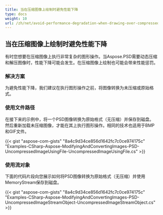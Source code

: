 ```yaml
---
title: 当在压缩图像上绘制时避免性能下降
type: docs
weight: 10
url: /zh/net/avoid-performance-degradation-when-drawing-over-compressed-images/
---
```


## **当在压缩图像上绘制时避免性能下降**
有时您想要在压缩图像上执行非常复杂的图形操作。当Aspose.PSD需要动态压缩和解压图像时，性能下降可能会发生。在压缩图像上绘制也可能会带来性能惩罚。
### **解决方案**
为避免性能下降，我们建议在执行图形操作之前，将图像转换为未压缩或原始格式。
### **使用文件路径**
在接下来的示例中，将一个PSD图像转换为原始格式（无压缩）并保存到磁盘。然后重新加载未压缩图像，才能在其上执行图形操作。相同的技术也适用于BMP和GIF文件。

{{< gist "aspose-com-gists" "8a4c9d34ce856d1642fc7c0ce974175c" "Examples-CSharp-Aspose-ModifyingAndConvertingImages-PSD-UncompressedImageUsingFile-UncompressedImageUsingFile.cs" >}}
### **使用流对象**
下面的代码片段向您展示如何将PSD图像转换为原始格式（无压缩）并使用MemoryStream保存到磁盘。

{{< gist "aspose-com-gists" "8a4c9d34ce856d1642fc7c0ce974175c" "Examples-CSharp-Aspose-ModifyingAndConvertingImages-PSD-UncompressedImageStreamObject-UncompressedImageStreamObject.cs" >}}
